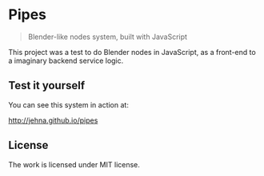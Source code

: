 # Pipes
> Blender-like nodes system, built with JavaScript

This project was a test to do Blender nodes in JavaScript, as a front-end to a
imaginary backend service logic.

## Test it yourself

You can see this system in action at:

http://jehna.github.io/pipes

## License
The work is licensed under MIT license.
